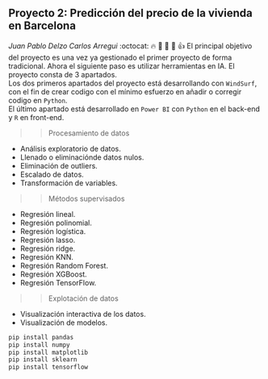## Proyecto 2: Predicción del precio de la vivienda en Barcelona 
*Juan Pablo Delzo*
*Carlos Arregui*
:octocat: :fire: :pray: :muscle: :walking: :thumbsup:
El principal objetivo del proyecto es una vez ya gestionado el primer proyecto de forma tradicional. Ahora el siguiente paso es utilizar herramientas en IA.
El proyecto consta de 3 apartados. <br>
Los dos primeros apartados del proyecto está desarrollando con `WindSurf`, con el fin de crear codigo con el mínimo esfuerzo en añadir o corregir codigo en `Python`. <br>
El último apartado está desarrollado en `Power BI` con `Python` en el back-end y `R` en front-end. <br>
>> Procesamiento de datos
- Análisis exploratorio de datos.
- Llenado o eliminaciónde datos nulos. 
- Eliminación de outliers.
- Escalado de datos.
- Transformación de variables.
>> Métodos supervisados
- Regresión lineal.
- Regresión polinomial.
- Regresión logística.
- Regresión lasso.
- Regresión ridge.
- Regresión KNN.
- Regresión Random Forest.
- Regresión XGBoost.
- Regresión TensorFlow.
>> Explotación de datos
- Visualización interactiva de los datos.
- Visualización de modelos.
[](https://impelia.org/wp-content/uploads/2022/05/Logo.png)

```python
pip install pandas
pip install numpy
pip install matplotlib
pip install sklearn
pip install tensorflow
```
